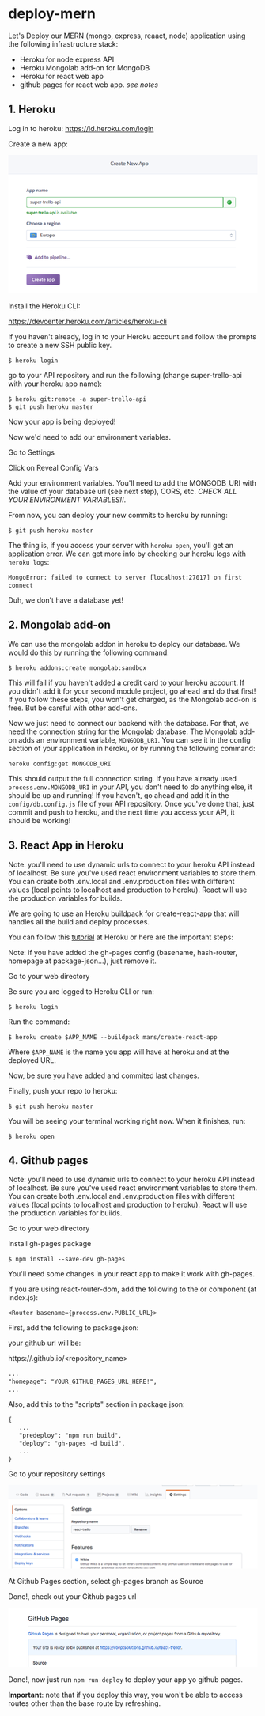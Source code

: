 # deploy-mern

Let's Deploy our MERN (mongo, express, reaact, node) application using the following infrastructure stack:

* Heroku for node express API
* Heroku Mongolab add-on for MongoDB
* Heroku for react web app
* github pages for react web app. *see notes*

## 1. Heroku

Log in to heroku: https://id.heroku.com/login

Create a new app:

![Alt text](images/heroku_app.png?raw=true)

Install the Heroku CLI: 

https://devcenter.heroku.com/articles/heroku-cli

If you haven't already, log in to your Heroku account and follow the prompts to create a new SSH public key.

```
$ heroku login
```

go to your API repository and run the following (change super-trello-api with your heroku app name):

```
$ heroku git:remote -a super-trello-api
$ git push heroku master
```

Now your app is being deployed!

Now we'd need to add our environment variables.

Go to Settings

Click on Reveal Config Vars

Add your environment variables. You'll need to add the MONGODB_URI with the value of your database url (see next step), CORS, etc. _CHECK ALL YOUR ENVIRONMENT VARIABLES!!_.

From now, you can deploy your new commits to heroku by running:

```
$ git push heroku master
```

The thing is, if you access your server with `heroku open`, you'll get an application error. We can get more info by checking our heroku logs with `heroku logs`:

```
MongoError: failed to connect to server [localhost:27017] on first connect
```

Duh, we don't have a database yet!

## 2. Mongolab add-on

We can use the mongolab addon in heroku to deploy our database. We would do this by running the following command:

```
$ heroku addons:create mongolab:sandbox
```

This will fail if you haven't added a credit card to your heroku account. If you didn't add it for your second module project, go ahead and do that first! If you follow these steps, you won't get charged, as the Mongolab add-on is free. But be careful with other add-ons.

Now we just need to connect our backend with the database. For that, we need the connection string for the Mongolab database.
The Mongolab add-on adds an environment variable, `MONGODB_URI`. You can see it in the config section of your application in heroku, or by running the following command:

```
heroku config:get MONGODB_URI
```

This should output the full connection string. If you have already used `process.env.MONGODB_URI` in your API, you don't need to do anything else, it should be up and running! If you haven't, go ahead and add it in the `config/db.config.js` file of your API repository. Once you've done that, just commit and push to heroku, and the next time you access your API, it should be working!

## 3. React App in Heroku

Note: you'll need to use dynamic urls to connect to your heroku API instead of localhost. Be sure you've used react environment variables to store them. You can create both .env.local and .env.production files with different values (local points to localhost and production to heroku). React will use the production variables for builds.

We are going to use an Heroku buildpack for create-react-app that will handles all the build and deploy processes.

You can follow this [tutorial](https://elements.heroku.com/buildpacks/mars/create-react-app-buildpack) at Heroku or here are the important steps:

Note: if you have added the gh-pages config (basename, hash-router, homepage at package-json...), just remove it.

Go to your web directory

Be sure you are logged to Heroku CLI or run: 
```
$ heroku login
```

Run the command:

```
$ heroku create $APP_NAME --buildpack mars/create-react-app
```

Where `$APP_NAME` is the name you app will have at heroku and at the deployed URL.

Now, be sure you have added and commited last changes.

Finally, push your repo to heroku:

```
$ git push heroku master
```

You will be seeing your terminal working right now. When it finishes, run:

```
$ heroku open
```

## 4. Github pages

Note: you'll need to use dynamic urls to connect to your heroku API instead of localhost. Be sure you've used react environment variables to store them. You can create both .env.local and .env.production files with different values (local points to localhost and production to heroku). React will use the production variables for builds.

Go to your web directory

Install gh-pages package

```
$ npm install --save-dev gh-pages
```

You'll need some changes in your react app to make it work with gh-pages.

If you are using react-router-dom, add the following to the <Router> or <BrowserRouter> component (at index.js):

```
<Router basename={process.env.PUBLIC_URL}>
```

First, add the following to package.json:

your github url will be:

https://<username>.github.io/<repository_name>

```
...
"homepage": "YOUR_GITHUB_PAGES_URL_HERE!",
...
```

Also, add this to the "scripts" section in package.json:

```
{
   ...
   "predeploy": "npm run build",
   "deploy": "gh-pages -d build",
   ...
}
```

Go to your repository settings

![Alt text](images/github_settings.png?raw=true)

At Github Pages section, select gh-pages branch as Source

Done!, check out your Github pages url

![Alt text](images/github_url.png?raw=true)

Done!, now just run `npm run deploy` to deploy your app yo github pages.

**Important**: note that if you deploy this way, you won't be able to access routes other than the base route by refreshing. 
